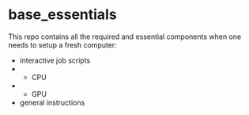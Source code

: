 # base_essentials
This repo contains all the required and essential components when one needs to setup a fresh computer:
- interactive job scripts
- - CPU
- - GPU
- general instructions
